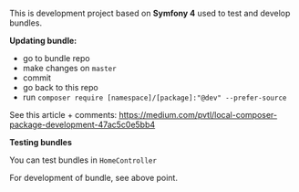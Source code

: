 This is development project based on **Symfony 4** used to test and develop bundles.


**Updating bundle:**

- go to bundle repo 
- make changes on `master` 
- commit 
- go back to this repo
- run `composer require [namespace]/[package]:"@dev" --prefer-source`

See this article + comments: https://medium.com/pvtl/local-composer-package-development-47ac5c0e5bb4 

**Testing bundles**

You can test bundles in `HomeController`

For development of bundle, see above point.